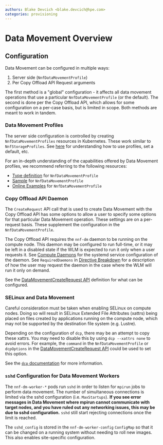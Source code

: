 ```yaml
---
authors: Blake Devcich <blake.devcich@hpe.com>
categories: provisioning
---
```


# Data Movement Overview

## Configuration

Data Movement can be configured in multiple ways:

1. Server side (`NnfDataMovementProfile`)
2. Per Copy Offload API Request arguments

The first method is a "global" configuration - it affects all data movement operations that use a
particular `NnfDataMovementProfile` (or the default). The second is done per the Copy Offload API,
which allows for some configuration on a per-case basis, but is limited in scope. Both methods are
meant to work in tandem.

### Data Movement Profiles

The server side configuration is controlled by creating `NnfDataMovementProfiles` resources in
Kubernetes. These work similar to `NnfStorageProfiles`. See [here](../storage-profiles/readme.md)
for understanding how to use profiles, set a default, etc.

For an in-depth understanding of the capabilities offered by Data Movement profiles, we recommend
referring to the following resources:

- [Type definition](https://github.com/NearNodeFlash/nnf-sos/blob/master/api/v1alpha1/nnfdatamovementprofile_types.go#L27) for `NnfDataMovementProfile`
- [Sample](https://github.com/NearNodeFlash/nnf-sos/blob/master/config/samples/nnf_v1alpha1_nnfdatamovementprofile.yaml) for `NnfDataMovementProfile`
- [Online Examples](https://github.com/NearNodeFlash/nnf-sos/blob/master/config/examples/nnf_v1alpha1_nnfdatamovementprofile.yaml) for `NnfDataMovementProfile`

### Copy Offload API Daemon

The `CreateRequest` API call that is used to create Data Movement with the Copy Offload API has some
options to allow a user to specify some options for that particular Data Movement operation. These
settings are on a per-request basis. These supplement the configuration in the
`NnfDataMovementProfile`.

The Copy Offload API requires the `nnf-dm` daemon to be running on the compute node. This daemon may
be configured to run full-time, or it may be left in a disabled state if the WLM is expected to run
it only when a user requests it. See [Compute Daemons](../compute-daemons/readme.md) for the systemd
service configuration of the daemon. See `RequiredDaemons` in [Directive
Breakdown](../directive-breakdown/readme.md) for a description of how the user may request the
daemon in the case where the WLM will run it only on demand.

See the [DataMovementCreateRequest API](copy-offload-api.html#datamovement.DataMovementCreateRequest)
definition for what can be configured.

### SELinux and Data Movement

Careful consideration must be taken when enabling SELinux on compute nodes. Doing so will result in
SELinux Extended File Attributes (xattrs) being placed on files created by applications running on
the compute node, which may not be supported by the destination file system (e.g. Lustre).

Depending on the configuration of `dcp`, there may be an attempt to copy these xattrs. You may need
to disable this by using `dcp --xattrs none` to avoid errors. For example, the `command` in the
`NnfDataMovementProfile` or `dcpOptions` in the [DataMovementCreateRequest
API](copy-offload-api.html#datamovement.DataMovementCreateRequest) could be used to set this
option.

See the [`dcp` documentation](https://mpifileutils.readthedocs.io/en/latest/dcp.1.html) for more
information.

### `sshd` Configuration for Data Movement Workers

The `nnf-dm-worker-*` pods run `sshd` in order to listen for `mpirun` jobs to perform data movement.
The number of simultaneous connections is limited via the sshd configuration (i.e. `MaxStartups`).
**If you see error messages in Data Movement where mpirun cannot communicate with target nodes,
and you have ruled out any networking issues, this may be due to sshd configuration.** `sshd` still
start rejecting connections once the limit is reached.

The `sshd_config` is stored in the `nnf-dm-worker-config` `ConfigMap` so that it can be changed on
a running system without needing to roll new images. This also enables site-specific configuration.
